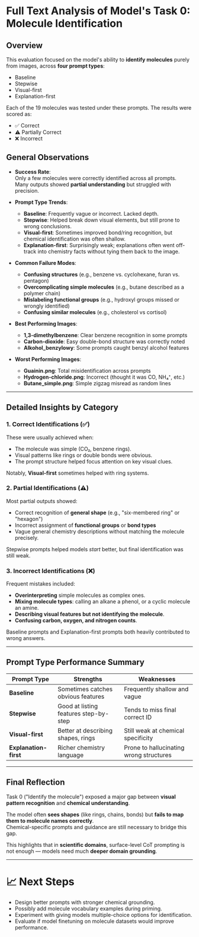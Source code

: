 # Full Text Analysis of Model's Task 0: Molecule Identification

## Overview

This evaluation focused on the model's ability to **identify molecules** purely from images, across **four prompt types**:
- Baseline
- Stepwise
- Visual-first
- Explanation-first

Each of the 19 molecules was tested under these prompts. The results were scored as:
- ✅ Correct
- ⚠️ Partially Correct
- ❌ Incorrect

## General Observations

- **Success Rate**:  
  Only a few molecules were correctly identified across all prompts.  
  Many outputs showed **partial understanding** but struggled with precision.

- **Prompt Type Trends**:  
  - **Baseline**: Frequently vague or incorrect. Lacked depth.  
  - **Stepwise**: Helped break down visual elements, but still prone to wrong conclusions.  
  - **Visual-first**: Sometimes improved bond/ring recognition, but chemical identification was often shallow.  
  - **Explanation-first**: Surprisingly weak; explanations often went off-track into chemistry facts without tying them back to the image.

- **Common Failure Modes**:
  - **Confusing structures** (e.g., benzene vs. cyclohexane, furan vs. pentagon)
  - **Overcomplicating simple molecules** (e.g., butane described as a polymer chain)
  - **Mislabeling functional groups** (e.g., hydroxyl groups missed or wrongly identified)
  - **Confusing similar molecules** (e.g., cholesterol vs cortisol)

- **Best Performing Images**:
  - **1,3-dimethylbenzene**: Clear benzene recognition in some prompts
  - **Carbon-dioxide**: Easy double-bond structure was correctly noted
  - **Alkohol_benzylowy**: Some prompts caught benzyl alcohol features

- **Worst Performing Images**:
  - **Guainin.png**: Total misidentification across prompts
  - **Hydrogen-chloride.png**: Incorrect (thought it was CO, NH₄⁺, etc.)
  - **Butane_simple.png**: Simple zigzag misread as random lines

---

## Detailed Insights by Category

### 1. Correct Identifications (✅)

These were usually achieved when:
- The molecule was simple (CO₂, benzene rings).
- Visual patterns like rings or double bonds were obvious.
- The prompt structure helped focus attention on key visual clues.

Notably, **Visual-first** sometimes helped with ring systems.

### 2. Partial Identifications (⚠️)

Most partial outputs showed:
- Correct recognition of **general shape** (e.g., "six-membered ring" or "hexagon")  
- Incorrect assignment of **functional groups** or **bond types**  
- Vague general chemistry descriptions without matching the molecule precisely.

Stepwise prompts helped models *start* better, but final identification was still weak.

### 3. Incorrect Identifications (❌)

Frequent mistakes included:
- **Overinterpreting** simple molecules as complex ones.
- **Mixing molecule types**: calling an alkane a phenol, or a cyclic molecule an amine.
- **Describing visual features but not identifying the molecule**.
- **Confusing carbon, oxygen, and nitrogen counts**.

Baseline prompts and Explanation-first prompts both heavily contributed to wrong answers.

---

## Prompt Type Performance Summary

| Prompt Type      | Strengths | Weaknesses |
|------------------|-----------|------------|
| **Baseline**     | Sometimes catches obvious features | Frequently shallow and vague |
| **Stepwise**     | Good at listing features step-by-step | Tends to miss final correct ID |
| **Visual-first** | Better at describing shapes, rings | Still weak at chemical specificity |
| **Explanation-first** | Richer chemistry language | Prone to hallucinating wrong structures |

---

## Final Reflection

Task 0 ("Identify the molecule") exposed a major gap between **visual pattern recognition** and **chemical understanding**.

The model often **sees shapes** (like rings, chains, bonds) but **fails to map them to molecule names correctly**.  
Chemical-specific prompts and guidance are still necessary to bridge this gap.

This highlights that in **scientific domains**, surface-level CoT prompting is not enough — models need much **deeper domain grounding**.

---

# 📈 Next Steps

- Design better prompts with stronger chemical grounding.
- Possibly add molecule vocabulary examples during priming.
- Experiment with giving models multiple-choice options for identification.
- Evaluate if model finetuning on molecule datasets would improve performance.

